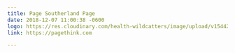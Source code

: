 ```yaml
---
title: Page Southerland Page
date: 2018-12-07 11:00:38 -0600
logo: https://res.cloudinary.com/health-wildcatters/image/upload/v1544202117/image.png
link: https://pagethink.com

---
```

